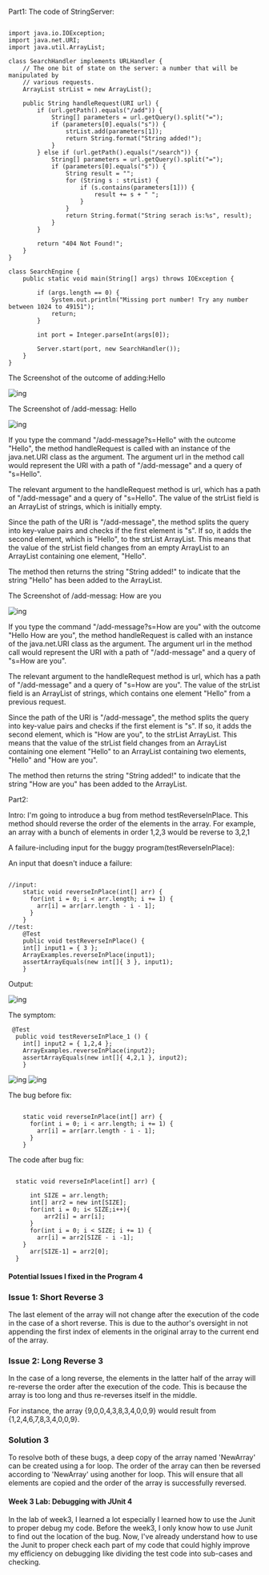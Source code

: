 Part1:
The code of StringServer:
<pre><code>
import java.io.IOException;
import java.net.URI;
import java.util.ArrayList;

class SearchHandler implements URLHandler {
	// The one bit of state on the server: a number that will be manipulated by
	// various requests.
	ArrayList<String> strList = new ArrayList<String>();

	public String handleRequest(URI url) {
		if (url.getPath().equals("/add")) {
			String[] parameters = url.getQuery().split("=");
			if (parameters[0].equals("s")) {
				strList.add(parameters[1]);
				return String.format("String added!");
			}
		} else if (url.getPath().equals("/search")) {
			String[] parameters = url.getQuery().split("=");
			if (parameters[0].equals("s")) {
				String result = "";
				for (String s : strList) {
					if (s.contains(parameters[1])) {
						result += s + " ";
					}
				}
				return String.format("String serach is:%s", result);
			}
		}

		return "404 Not Found!";
	}
}

class SearchEngine {
	public static void main(String[] args) throws IOException {
	
		if (args.length == 0) {
			System.out.println("Missing port number! Try any number between 1024 to 49151");
			return;
		}

		int port = Integer.parseInt(args[0]);

		Server.start(port, new SearchHandler());
	}
}</code></pre>

The Screenshot of the outcome of adding:Hello

![ing](7.png)

The Screenshot of /add-messag: Hello

![ing](8.png)

If you type the command "/add-message?s=Hello" with the outcome "Hello", the method handleRequest is called with an instance of the java.net.URI class as the argument. The argument url in the method call would represent the URI with a path of "/add-message" and a query of "s=Hello".

The relevant argument to the handleRequest method is url, which has a path of "/add-message" and a query of "s=Hello". The value of the strList field is an ArrayList of strings, which is initially empty.

Since the path of the URI is "/add-message", the method splits the query into key-value pairs and checks if the first element is "s". If so, it adds the second element, which is "Hello", to the strList ArrayList. This means that the value of the strList field changes from an empty ArrayList to an ArrayList containing one element, "Hello".

The method then returns the string "String added!" to indicate that the string "Hello" has been added to the ArrayList.


The Screenshot of /add-messag: How are you

![ing](9.png)

If you type the command "/add-message?s=How are you" with the outcome "Hello How are you", the method handleRequest is called with an instance of the java.net.URI class as the argument. The argument url in the method call would represent the URI with a path of "/add-message" and a query of "s=How are you".

The relevant argument to the handleRequest method is url, which has a path of "/add-message" and a query of "s=How are you". The value of the strList field is an ArrayList of strings, which contains one element "Hello" from a previous request.

Since the path of the URI is "/add-message", the method splits the query into key-value pairs and checks if the first element is "s". If so, it adds the second element, which is "How are you", to the strList ArrayList. This means that the value of the strList field changes from an ArrayList containing one element "Hello" to an ArrayList containing two elements, "Hello" and "How are you".

The method then returns the string "String added!" to indicate that the string "How are you" has been added to the ArrayList.

Part2:

Intro: I'm going to introduce a bug from method testReverseInPlace. This method
should reverse the order of the elements in the array. For example, an array with a bunch of elements in 
order 1,2,3 would be reverse to 3,2,1

A failure-including input for the buggy program(testReverseInPlace):

  

An input that doesn't induce a failure:

<pre><code>
//input:
    static void reverseInPlace(int[] arr) {
      for(int i = 0; i < arr.length; i += 1) {
        arr[i] = arr[arr.length - i - 1];
      }
    }
//test:
	@Test 
	public void testReverseInPlace() {
    int[] input1 = { 3 };
    ArrayExamples.reverseInPlace(input1);
    assertArrayEquals(new int[]{ 3 }, input1);
	}
</code></pre>
Output: 

![ing](a.png)

The symptom:

 <pre><code> @Test
  public void testReverseInPlace_1 () {
    int[] input2 = { 1,2,4 };
    ArrayExamples.reverseInPlace(input2);
    assertArrayEquals(new int[]{ 4,2,1 }, input2);
	}</code></pre>

![ing](B.png)
![ing](C.png)

The bug before fix:
<pre><code>
    static void reverseInPlace(int[] arr) {
      for(int i = 0; i < arr.length; i += 1) {
        arr[i] = arr[arr.length - i - 1];
      }
    }
</code></pre>

The code after bug fix:

<pre><code>
  static void reverseInPlace(int[] arr) {

      int SIZE = arr.length;
      int[] arr2 = new int[SIZE];
      for(int i = 0; i< SIZE;i++){
          arr2[i] = arr[i];
      }
      for(int i = 0; i < SIZE; i += 1) {
        arr[i] = arr2[SIZE - i -1];
    }
      arr[SIZE-1] = arr2[0];
  }
</code></pre>


<h4> Potential Issues I fixed in the Program 4</h4>
<h3> Issue 1: Short Reverse 3</h3>
The last element of the array will not change after the execution of the code in the case of a short reverse. This is due to the author's oversight in not appending the first index of elements in the original array to the current end of the array.

<h3> Issue 2: Long Reverse 3</h3>
In the case of a long reverse, the elements in the latter half of the array will re-reverse the order after the execution of the code. This is because the array is too long and thus re-reverses itself in the middle.

For instance, the array {9,0,0,4,3,8,3,4,0,0,9} would result from {1,2,4,6,7,8,3,4,0,0,9}.

<h3> Solution 3</h3>
To resolve both of these bugs, a deep copy of the array named 'NewArray' can be created using a for loop. The order of the array can then be reversed according to 'NewArray' using another for loop. This will ensure that all elements are copied and the order of the array is successfully reversed.

<h4> Week 3 Lab: Debugging with JUnit 4</h4>
In the lab of week3, I learned a lot especially I learned how to use the Junit to proper debug my code. Before the week3, I only know how to use Junit to find out the location of the bug. Now, I've already understand how to use the Junit to proper check each part of my code that could highly improve my efficiency on debugging like dividing the test code into sub-cases and checking.
